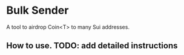 # Bulk Sender

A tool to airdrop Coin\<T\> to many Sui addresses.

## How to use. TODO: add detailed instructions
